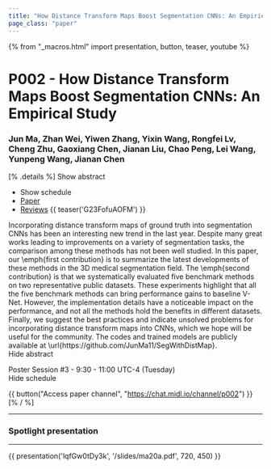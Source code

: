```yaml
---
title: "How Distance Transform Maps Boost Segmentation CNNs: An Empirical Study"
page_class: "paper"
---
```


{% from "_macros.html" import presentation, button, teaser, youtube %}

# P002 - How Distance Transform Maps Boost Segmentation CNNs: An Empirical Study

### Jun Ma, Zhan Wei, Yiwen Zhang, Yixin Wang, Rongfei Lv, Cheng Zhu, Gaoxiang Chen, Jianan Liu, Chao Peng, Lei Wang, Yunpeng Wang, Jianan Chen

[% .details %]
<a class="toggle_visibility" data-selector=".abstract" data-level="3">Show abstract</a>
- <a class="toggle_visibility" data-selector=".schedule" data-level="3">Show schedule</a>
- <a href="https://openreview.net/pdf?id=hM4pNbXWst">Paper</a>
- <a href="https://openreview.net/forum?id=hM4pNbXWst">Reviews</a>
{{ teaser('G23FofuAOFM') }}

<p>
    <span class="abstract">
        Incorporating distance transform maps of ground truth into segmentation CNNs has been an interesting new trend in the last year. Despite many great works leading to improvements on a variety of segmentation tasks, the comparison among these methods has not been well studied.      In this paper, our \emph{first contribution} is to summarize the latest developments of these methods in the 3D medical segmentation field.      The \emph{second contribution} is that we systematically evaluated five benchmark methods on two representative public datasets.      These experiments highlight that all the five benchmark methods can bring performance gains to baseline V-Net. However, the implementation details have a noticeable impact on the performance, and not all the methods hold the benefits in different datasets.      Finally, we suggest the best practices and indicate unsolved problems for incorporating distance transform maps into CNNs, which we hope will be useful for the community. The codes and trained models are publicly available at \url{https://github.com/JunMa11/SegWithDistMap}.
        <br>
        <span class="actions"><a class="toggle_visibility" data-level="2">Hide abstract</a></span>
    </span>
</p>

<p>
    <span class="schedule">
        Poster Session #3  - 9:30 - 11:00 UTC-4 (Tuesday)
        <br>
        <span class="actions"><a class="toggle_visibility" data-level="2">Hide schedule</a></span>
    </span>
</p>

{{ button("Access paper channel", "https://chat.midl.io/channel/p002") }}
[% / %]

---


### Spotlight presentation

---

{{ presentation('lqfGw0tDy3k', '/slides/ma20a.pdf', 720, 450) }}